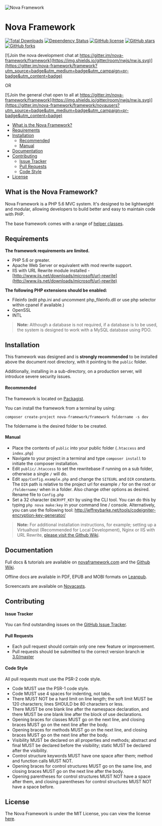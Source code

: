 ![Nova Framework](http://novaframework.com/app/templates/publicthemes/nova/images/nova.png)

# Nova Framework

[![Total Downloads](https://img.shields.io/packagist/dt/nova-framework/framework.svg)](https://packagist.org/packages/nova-framework/framework)
[![Dependency Status](https://www.versioneye.com/user/projects/554367f738331321e2000005/badge.svg)](https://www.versioneye.com/user/projects/554367f738331321e2000005)
[![GitHub license](https://img.shields.io/badge/license-MIT-blue.svg)](https://github.com/nova-framework/framework/blob/master/LICENSE.txt)
[![GitHub stars](https://img.shields.io/github/stars/nova-framework/framework.svg)](https://github.com/nova-framework/framework/stargazers)
[![GitHub forks](https://img.shields.io/github/forks/nova-framework/framework.svg)](https://github.com/nova-framework/framework/network)

[![Join the nova development chat at https://gitter.im/nova-framework/framework](https://img.shields.io/gitter/room/nwjs/nw.js.svg)](https://gitter.im/nova-framework/framework?utm_source=badge&utm_medium=badge&utm_campaign=pr-badge&utm_content=badge)

OR 

[![Join the general chat open to all at https://gitter.im/nova-framework/framework](https://img.shields.io/gitter/room/nwjs/nw.js.svg)](https://gitter.im/nova-framework/framework/novausers?utm_source=badge&utm_medium=badge&utm_campaign=pr-badge&utm_content=badge)

- [What is the Nova Framework?](#what-is-the-nova-framework)
- [Requirements](#requirements)
- [Installation](#installation)
    - [Recommended](#recommended)
    - [Manual](#manual)
- [Documentation](#documentation)
- [Contributing](#contributing)
    - [Issue Tracker](#issue-tracker)
    - [Pull Requests](#pull-requests)
    - [Code Style](#code-style)
- [License](#license)

## What is the Nova Framework?

Nova Framework is a PHP 5.6 MVC system. It's designed to be lightweight and modular, allowing developers to build better and easy to maintain code with PHP.

The base framework comes with a range of [helper classes](https://github.com/nova-framework/framework/tree/master/system/Helpers).

## Requirements

**The framework requirements are limited.**

- PHP 5.6 or greater.
- Apache Web Server or equivalent with mod rewrite support.
- IIS with URL Rewrite module installed - [http://www.iis.net/downloads/microsoft/url-rewrite](http://www.iis.net/downloads/microsoft/url-rewrite)

**The following PHP extensions should be enabled:**

- Fileinfo (edit php.ini and uncomment php_fileinfo.dll or use php selector within cpanel if available.)
- OpenSSL
- INTL

> **Note:** Although a database is not required, if a database is to be used, the system is designed to work with a MySQL database using PDO.

## Installation

This framework was designed and is **strongly recommended** to be installed above the document root directory, with it pointing to the `public` folder.

Additionally, installing in a sub-directory, on a production server, will introduce severe security issues.

#### Recommended
The framework is located on [Packagist](https://packagist.org/packages/nova-framework/framework).

You can install the framework from a terminal by using:

```
composer create-project nova-framework/framework foldername -s dev
```

The foldername is the desired folder to be created.

#### Manual

- Place the contents of `public` into your public folder (`.htaccess` and `index.php`)
- Navigate to your project in a terminal and type `composer install` to initiate the composer installation.
- Edit `public/.htaccess` to set the rewritebase if running on a sub folder, otherwise a single `/` will do.
- Edit `app/Config.example.php` and change the `SITEURL` and `DIR` constants. The `DIR` path is relative to the project url for example `/` for on the root or `/foldername/` when in a folder. Also change other options as desired. Rename file to `Config.php`
- Set a 32 character `ENCRYPT_KEY` by using the CLI tool. You can do this by typing `php nova make:key` in your command line / console. Alternatively, you can use the following tool: http://jeffreybarke.net/tools/codeigniter-encryption-key-generator/

> **Note:** For additional installation instructions, for example; setting up a Virtualhost (Recommended for Local Development), Nginx or IIS with URL Rewrite, [please visit the Github Wiki](https://github.com/nova-framework/framework/wiki/Install).

## Documentation

Full docs & tutorials are available on [novaframework.com](http://novaframework.com) and the [Github Wiki](https://github.com/nova-framework/framework/wiki).

Offline docs are available in PDF, EPUB and MOBI formats on [Leanpub](https://leanpub.com/novaframeworkmanual22).

Screencasts are available on [Novacasts](http://novacasts.com).

## Contributing

#### Issue Tracker

You can find outstanding issues on the [GitHub Issue Tracker](https://github.com/nova-framework/framework/issues).

#### Pull Requests

* Each pull request should contain only one new feature or improvement.
* Pull requests should be submitted to the correct version branch ie [3.0/master](https://github.com/nova-framework/framework/tree/master)

#### Code Style

All pull requests must use the PSR-2 code style.

* Code MUST use the PSR-1 code style.
* Code MUST use 4 spaces for indenting, not tabs.
* There MUST NOT be a hard limit on line length; the soft limit MUST be 120 characters; lines SHOULD be 80 characters or less.
* There MUST be one blank line after the namespace declaration, and there MUST be one blank line after the block of use declarations.
* Opening braces for classes MUST go on the next line, and closing braces MUST go on the next line after the body.
* Opening braces for methods MUST go on the next line, and closing braces MUST go on the next line after the body.
* Visibility MUST be declared on all properties and methods; abstract and final MUST be declared before the visibility; static MUST be declared after the visibility.
* Control structure keywords MUST have one space after them; method and function calls MUST NOT.
* Opening braces for control structures MUST go on the same line, and closing braces MUST go on the next line after the body.
* Opening parentheses for control structures MUST NOT have a space after them, and closing parentheses for control structures MUST NOT have a space before.

## License

The Nova Framework is under the MIT License, you can view the license [here](https://github.com/nova-framework/framework/blob/master/LICENSE.txt).
